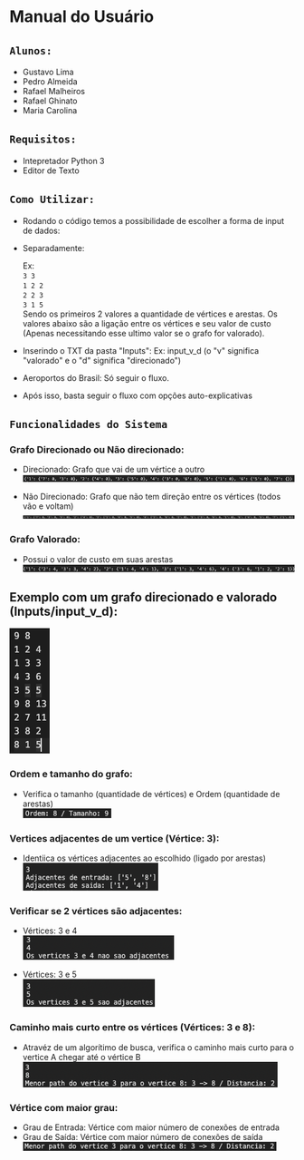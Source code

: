 # Manual do Usuário

## `Alunos:`
- Gustavo Lima 
- Pedro Almeida
- Rafael Malheiros
- Rafael Ghinato 
- Maria Carolina

## `Requisitos:`
- Intepretador Python 3
- Editor de Texto

## `Como Utilizar:`

- Rodando o código temos a possibilidade de escolher a forma de input de dados:

- Separadamente:

    Ex:
    <br>
    `3 3`
    <br>
    `1 2 2`
    <br>
    `2 2 3`
    <br>
    `3 1 5`
    <br>
    Sendo os primeiros 2 valores a quantidade de vértices e arestas.
    Os valores abaixo são a ligação entre os vértices e seu valor de custo (Apenas necessitando esse ultimo valor se o grafo for valorado).

- Inserindo o TXT da pasta "Inputs":
    Ex: input_v_d (o "v" significa "valorado" e o "d" significa "direcionado")


- Aeroportos do Brasil:
    Só seguir o fluxo.

- Após isso, basta seguir o fluxo com opções auto-explicativas

## `Funcionalidades do Sistema`

### Grafo Direcionado ou Não direcionado:
- Direcionado:
    Grafo que vai de um vértice a outro
    ![alt text](/Images/direcionado.png)

- Não Direcionado:
    Grafo que não tem direção entre os vértices (todos vão e voltam)
    ![alt text](/Images/naoDirecionado.png)

### Grafo Valorado:
- Possui o valor de custo em suas arestas
    ![alt text](/Images/valorado.png)

## Exemplo com um grafo direcionado e valorado (Inputs/input_v_d):
![alt text](/Images/inputVD.png)

### Ordem e tamanho do grafo:
- Verifica o tamanho (quantidade de vértices) e Ordem (quantidade de arestas)
    <br>
    ![alt text](/Images/ordemTamanho.png)

### Vertices adjacentes de um vertice (Vértice: 3):
- Identiica os vértices adjacentes ao escolhido (ligado por arestas)
    <br>
    ![alt text](/Images/adjacenteVertice3.png)

### Verificar se 2 vértices são adjacentes:

- Vértices: 3 e 4
    <br>
    ![alt text](/Images/verificarVertices.png)
    
- Vértices: 3 e 5
    <br>
    ![alt text](/Images/verificaVertices2.png)

### Caminho mais curto entre os vértices (Vértices: 3 e 8):
- Atravéz de um algorítimo de busca, verifica o caminho mais curto para o vertice A chegar até o vértice B
    ![alt text](/Images/caminhoVertices.png)

### Vértice com maior grau:
- Grau de Entrada: Vértice com maior número de conexões de entrada
- Grau de Saída: Vértice com maior número de conexões de saída
    ![alt text](/Images/verticeMaiorGrau.png)